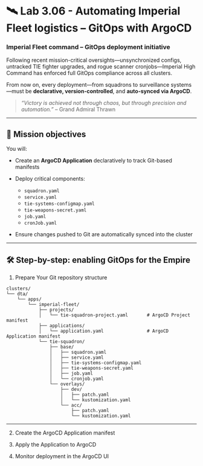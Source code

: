 # 🛰️ Lab 3.06 - Automating Imperial Fleet logistics – GitOps with ArgoCD

### **Imperial Fleet command – GitOps deployment initiative**

Following recent mission-critical oversights—unsynchronized configs, untracked TIE fighter upgrades, and rogue scanner cronjobs—Imperial High Command has enforced full GitOps compliance across all clusters.

From now on, every deployment—from squadrons to surveillance systems—must be **declarative, version-controlled**, and **auto-synced via ArgoCD**.

> *“Victory is achieved not through chaos, but through precision and automation.”* – Grand Admiral Thrawn

---

## 🎯 Mission objectives

You will:

* Create an **ArgoCD Application** declaratively to track Git-based manifests
* Deploy critical components:

  * `squadron.yaml`
  * `service.yaml`
  * `tie-systems-configmap.yaml`
  * `tie-weapons-secret.yaml`
  * `job.yaml`
  * `cronJob.yaml`
* Ensure changes pushed to Git are automatically synced into the cluster

---

## 🛠️ Step-by-step: enabling GitOps for the Empire

01. Prepare Your Git repository structure

```
clusters/
└── dta/
    └── apps/
        └── imperial-fleet/
            ├── projects/
            │   └── tie-squadron-project.yaml       # ArgoCD Project manifest
            ├── applications/
            │   └── application.yaml                # ArgoCD Application manifest
            └── tie-squadron/
                ├── base/
                │   ├── squadron.yaml
                │   ├── service.yaml
                │   ├── tie-systems-configmap.yaml
                │   ├── tie-weapons-secret.yaml
                │   ├── job.yaml
                │   └── cronjob.yaml
                └── overlays/
                    ├── dev/
                    │   ├── patch.yaml
                    │   └── kustomization.yaml
                    └── acc/
                        ├── patch.yaml
                        └── kustomization.yaml
```

---

02. Create the ArgoCD Application manifest

03. Apply the Application to ArgoCD

04. Monitor deployment in the ArgoCD UI